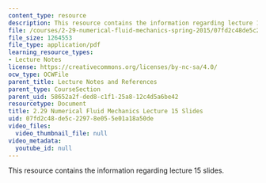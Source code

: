 ```yaml
---
content_type: resource
description: This resource contains the information regarding lecture 15 slides.
file: /courses/2-29-numerical-fluid-mechanics-spring-2015/07fd2c48de5c22978e055e01a18a50de_MIT2_29S15_Lecture15.pdf
file_size: 1264553
file_type: application/pdf
learning_resource_types:
- Lecture Notes
license: https://creativecommons.org/licenses/by-nc-sa/4.0/
ocw_type: OCWFile
parent_title: Lecture Notes and References
parent_type: CourseSection
parent_uid: 58652a2f-ded8-c1f1-25a8-12c4d5a6be42
resourcetype: Document
title: 2.29 Numerical Fluid Mechanics Lecture 15 Slides
uid: 07fd2c48-de5c-2297-8e05-5e01a18a50de
video_files:
  video_thumbnail_file: null
video_metadata:
  youtube_id: null
---
```

This resource contains the information regarding lecture 15 slides.